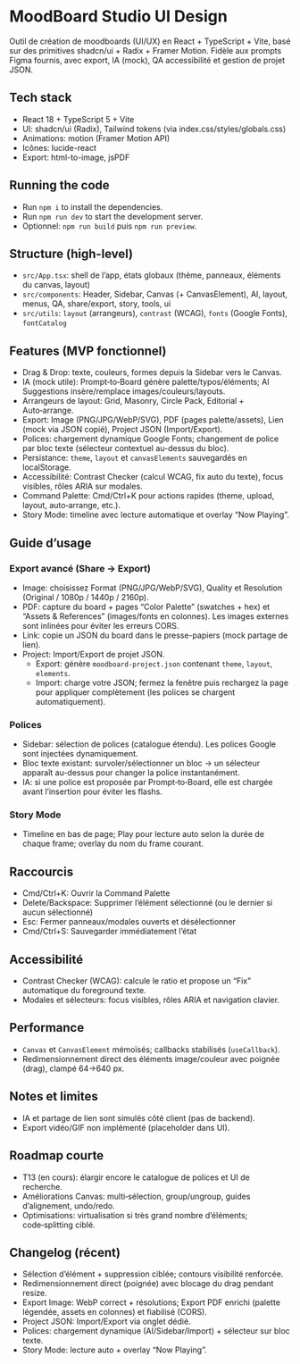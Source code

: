   # MoodBoard Studio UI Design

  Outil de création de moodboards (UI/UX) en React + TypeScript + Vite, basé sur des primitives shadcn/ui + Radix + Framer Motion. Fidèle aux prompts Figma fournis, avec export, IA (mock), QA accessibilité et gestion de projet JSON.

  ## Tech stack

  - React 18 + TypeScript 5 + Vite
  - UI: shadcn/ui (Radix), Tailwind tokens (via index.css/styles/globals.css)
  - Animations: motion (Framer Motion API)
  - Icônes: lucide-react
  - Export: html-to-image, jsPDF

  ## Running the code

  - Run `npm i` to install the dependencies.
  - Run `npm run dev` to start the development server.
  - Optionnel: `npm run build` puis `npm run preview`.

  ## Structure (high-level)

  - `src/App.tsx`: shell de l’app, états globaux (thème, panneaux, éléments du canvas, layout)
  - `src/components`: Header, Sidebar, Canvas (+ CanvasElement), AI, layout, menus, QA, share/export, story, tools, ui
  - `src/utils`: `layout` (arrangeurs), `contrast` (WCAG), `fonts` (Google Fonts), `fontCatalog`

  ## Features (MVP fonctionnel)

  - Drag & Drop: texte, couleurs, formes depuis la Sidebar vers le Canvas.
  - IA (mock utile): Prompt‑to‑Board génère palette/typos/éléments; AI Suggestions insère/remplace images/couleurs/layouts.
  - Arrangeurs de layout: Grid, Masonry, Circle Pack, Editorial + Auto‑arrange.
  - Export: Image (PNG/JPG/WebP/SVG), PDF (pages palette/assets), Lien (mock via JSON copié), Project JSON (Import/Export).
  - Polices: chargement dynamique Google Fonts; changement de police par bloc texte (sélecteur contextuel au-dessus du bloc).
  - Persistance: `theme`, `layout` et `canvasElements` sauvegardés en localStorage.
  - Accessibilité: Contrast Checker (calcul WCAG, fix auto du texte), focus visibles, rôles ARIA sur modales.
  - Command Palette: Cmd/Ctrl+K pour actions rapides (theme, upload, layout, auto‑arrange, etc.).
  - Story Mode: timeline avec lecture automatique et overlay “Now Playing”.

  ## Guide d’usage

  ### Export avancé (Share → Export)
  - Image: choisissez Format (PNG/JPG/WebP/SVG), Quality et Resolution (Original / 1080p / 1440p / 2160p).
  - PDF: capture du board + pages “Color Palette” (swatches + hex) et “Assets & References” (images/fonts en colonnes). Les images externes sont inlinées pour éviter les erreurs CORS.
  - Link: copie un JSON du board dans le presse-papiers (mock partage de lien).
  - Project: Import/Export de projet JSON.
    - Export: génère `moodboard-project.json` contenant `theme`, `layout`, `elements`.
    - Import: charge votre JSON; fermez la fenêtre puis rechargez la page pour appliquer complètement (les polices se chargent automatiquement).

  ### Polices
  - Sidebar: sélection de polices (catalogue étendu). Les polices Google sont injectées dynamiquement.
  - Bloc texte existant: survoler/sélectionner un bloc → un sélecteur apparaît au-dessus pour changer la police instantanément.
  - IA: si une police est proposée par Prompt‑to‑Board, elle est chargée avant l’insertion pour éviter les flashs.

  ### Story Mode
  - Timeline en bas de page; Play pour lecture auto selon la durée de chaque frame; overlay du nom du frame courant.

  ## Raccourcis

  - Cmd/Ctrl+K: Ouvrir la Command Palette
  - Delete/Backspace: Supprimer l’élément sélectionné (ou le dernier si aucun sélectionné)
  - Esc: Fermer panneaux/modales ouverts et désélectionner
  - Cmd/Ctrl+S: Sauvegarder immédiatement l’état

  ## Accessibilité

  - Contrast Checker (WCAG): calcule le ratio et propose un “Fix” automatique du foreground texte.
  - Modales et sélecteurs: focus visibles, rôles ARIA et navigation clavier.

  ## Performance

  - `Canvas` et `CanvasElement` mémoïsés; callbacks stabilisés (`useCallback`).
  - Redimensionnement direct des éléments image/couleur avec poignée (drag), clampé 64→640 px.

  ## Notes et limites

  - IA et partage de lien sont simulés côté client (pas de backend).
  - Export vidéo/GIF non implémenté (placeholder dans UI).

  ## Roadmap courte

  - T13 (en cours): élargir encore le catalogue de polices et UI de recherche.
  - Améliorations Canvas: multi‑sélection, group/ungroup, guides d’alignement, undo/redo.
  - Optimisations: virtualisation si très grand nombre d’éléments; code‑splitting ciblé.

  ## Changelog (récent)

  - Sélection d’élément + suppression ciblée; contours visibilité renforcée.
  - Redimensionnement direct (poignée) avec blocage du drag pendant resize.
  - Export Image: WebP correct + résolutions; Export PDF enrichi (palette légendée, assets en colonnes) et fiabilisé (CORS).
  - Project JSON: Import/Export via onglet dédié.
  - Polices: chargement dynamique (AI/Sidebar/Import) + sélecteur sur bloc texte.
  - Story Mode: lecture auto + overlay “Now Playing”.